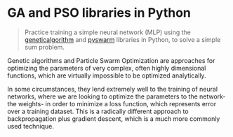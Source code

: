 # GA and PSO libraries in Python

> Practice training a simple neural network (MLP) using the [geneticalgorithm](https://pypi.org/project/geneticalgorithm/) and [pyswarm](https://pypi.org/project/pyswarm/) libraries in Python, to solve a simple sum problem.

Genetic algorithms and Particle Swarm Optimization are approaches for optimizing the parameters of very complex, often highly dimensional functions, which are virtually impossible to be optimized analytically. 

In some circumstances, they lend extremely well to the training of neural networks, where we are looking to optimize the parameters to the network- the weights- in order to minimize a loss function, which represents error over a training dataset. This is a radically different approach to backpropagation plus gradient descent, which is a much more commonly used technique.
